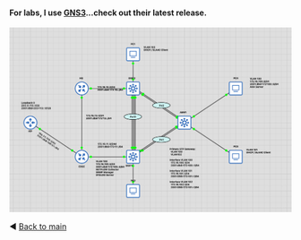 #### For labs, I use [GNS3](https://github.com/GNS3/gns3-gui/releases?q=2.2.&expanded=true)...check out their latest release.

![Topogolgy](https://github.com/tech-zero/assets/blob/main/images/gns3-1.png)

◀️ [Back to main](../) 
